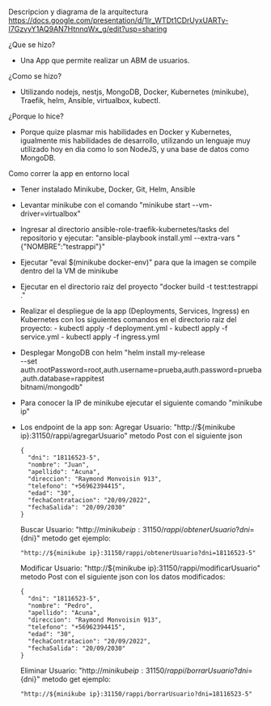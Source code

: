 Descripcion y diagrama de la arquitectura https://docs.google.com/presentation/d/1lr_WTDt1CDrUyxUARTy-I7GzvyY1AQ9AN7HtnnqWx_g/edit?usp=sharing

¿Que se hizo?

- Una App que permite realizar un ABM de usuarios.

¿Como se hizo?

- Utilizando nodejs, nestjs, MongoDB, Docker, Kubernetes (minikube), Traefik, helm, Ansible, virtualbox, kubectl.  

¿Porque lo hice?

- Porque quize plasmar mis habilidades en Docker y Kubernetes, igualmente mis habilidades de desarrollo, utilizando un lenguaje muy utilizado hoy en dia como lo son NodeJS, y una base de datos como MongoDB.

Como correr la app en entorno local

- Tener instalado Minikube, Docker, Git, Helm, Ansible

- Levantar minikube con el comando "minikube start --vm-driver=virtualbox"
- Ingresar al directorio ansible-role-traefik-kubernetes/tasks del repositorio y ejecutar: 
  "ansible-playbook install.yml --extra-vars "{\"NOMBRE\":\"testrappi\"}"
- Ejecutar "eval $(minikube docker-env)" para que la imagen se compile dentro del la VM de minikube
- Ejecutar en el directorio raiz del proyecto "docker build -t test:testrappi  ."
- Realizar el despliegue de la app (Deployments, Services, Ingress) en Kubernetes con los siguientes comandos en el directorio raiz del proyecto:
         - kubectl apply -f deployment.yml
         - kubectl apply -f service.yml
         - kubectl apply -f ingress.yml
- Desplegar MongoDB con helm "helm install my-release \
        --set auth.rootPassword=root,auth.username=prueba,auth.password=prueba,auth.database=rappitest \
        bitnami/mongodb"

- Para conocer la IP de minikube ejecutar el siguiente comando "minikube ip"

- Los endpoint de la app son:
  Agregar Usuario: "http://${minikube ip}:31150/rappi/agregarUsuario" metodo Post con el siguiente json 
     
      {
        "dni": "18116523-5",
        "nombre": "Juan",
        "apellido": "Acuna",
        "direccion": "Raymond Monvoisin 913",
        "telefono": "+56962394415",
        "edad": "30",
        "fechaContratacion": "20/09/2022",
        "fechaSalida": "20/09/2030"
      }

  Buscar Usuario: "http://${minikube ip}:31150/rappi/obtenerUsuario?dni=${dni}" metodo get ejemplo: 
    
      "http://${minikube ip}:31150/rappi/obtenerUsuario?dni=18116523-5"
  
  Modificar Usuario: "http://${minikube ip}:31150/rappi/modificarUsuario" metodo Post con el siguiente json con los datos modificados:

      {
        "dni": "18116523-5",
        "nombre": "Pedro",
        "apellido": "Acuna",
        "direccion": "Raymond Monvoisin 913",
        "telefono": "+56962394415",
        "edad": "30",
        "fechaContratacion": "20/09/2022",
        "fechaSalida": "20/09/2030"
      }

  Eliminar Usuario: "http://${minikube ip}:31150/rappi/borrarUsuario?dni=${dni}" metodo get ejemplo: 

      "http://${minikube ip}:31150/rappi/borrarUsuario?dni=18116523-5"
